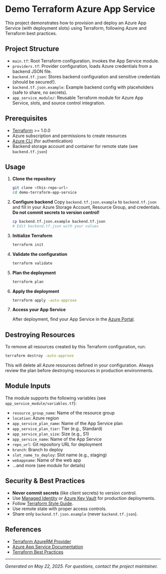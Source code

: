 # Demo Terraform Azure App Service

This project demonstrates how to provision and deploy an Azure App Service (with deployment slots) using Terraform, following Azure and Terraform best practices.

## Project Structure

- `main.tf`: Root Terraform configuration, invokes the App Service module.
- `providers.tf`: Provider configuration, loads Azure credentials from a backend JSON file.
- `backend.tf.json`: Stores backend configuration and sensitive credentials (should be secured!).
- `backend.tf.json.example`: Example backend config with placeholders (safe to share, no secrets).
- `app_service_module/`: Reusable Terraform module for Azure App Service, slots, and source control integration.

## Prerequisites

- [Terraform](https://developer.hashicorp.com/terraform/downloads) >= 1.0.0
- Azure subscription and permissions to create resources
- [Azure CLI](https://docs.microsoft.com/en-us/cli/azure/install-azure-cli) (for authentication)
- Backend storage account and container for remote state (see `backend.tf.json`)

## Usage

1. **Clone the repository**

   ```zsh
   git clone <this-repo-url>
   cd demo-terraform-app-service
   ```

2. **Configure backend**
   Copy `backend.tf.json.example` to `backend.tf.json` and fill in your Azure Storage Account, Resource Group, and credentials. **Do not commit secrets to version control!**

   ```zsh
   cp backend.tf.json.example backend.tf.json
   # Edit backend.tf.json with your values
   ```

3. **Initialize Terraform**

   ```zsh
   terraform init
   ```

4. **Validate the configuration**

   ```zsh
   terraform validate
   ```

5. **Plan the deployment**

   ```zsh
   terraform plan
   ```

6. **Apply the deployment**

   ```zsh
   terraform apply -auto-approve
   ```

7. **Access your App Service**

   After deployment, find your App Service in the [Azure Portal](https://portal.azure.com/).

## Destroying Resources

To remove all resources created by this Terraform configuration, run:

```zsh
terraform destroy -auto-approve
```

This will delete all Azure resources defined in your configuration. Always review the plan before destroying resources in production environments.

## Module Inputs

The module supports the following variables (see `app_service_module/variables.tf`):

- `resource_group_name`: Name of the resource group
- `location`: Azure region
- `app_service_plan_name`: Name of the App Service plan
- `app_service_plan_tier`: Tier (e.g., Standard)
- `app_service_plan_size`: Size (e.g., S1)
- `app_service_name`: Name of the App Service
- `repo_url`: Git repository URL for deployment
- `branch`: Branch to deploy
- `slot_name_to_deploy`: Slot name (e.g., staging)
- `webappname`: Name of the web app
- ...and more (see module for details)

## Security & Best Practices

- **Never commit secrets** (like client secrets) to version control.
- Use [Managed Identity](https://learn.microsoft.com/en-us/azure/active-directory/managed-identities-azure-resources/overview) or [Azure Key Vault](https://learn.microsoft.com/en-us/azure/key-vault/general/overview) for production deployments.
- Follow [Terraform Style Guide](https://developer.hashicorp.com/terraform/language/style).
- Use remote state with proper access controls.
- Share only `backend.tf.json.example` (never `backend.tf.json`).

## References

- [Terraform AzureRM Provider](https://registry.terraform.io/providers/hashicorp/azurerm/latest/docs)
- [Azure App Service Documentation](https://learn.microsoft.com/en-us/azure/app-service/)
- [Terraform Best Practices](https://developer.hashicorp.com/terraform/language/style)

---

*Generated on May 22, 2025. For questions, contact the project maintainer.*
